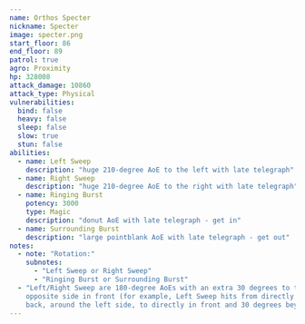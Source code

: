 ```yaml
---
name: Orthos Specter
nickname: Specter
image: specter.png
start_floor: 86
end_floor: 89
patrol: true
agro: Proximity
hp: 328008
attack_damage: 10860
attack_type: Physical
vulnerabilities:
  bind: false
  heavy: false
  sleep: false
  slow: true
  stun: false
abilities:
  - name: Left Sweep
    description: "huge 210-degree AoE to the left with late telegraph"
  - name: Right Sweep
    description: "huge 210-degree AoE to the right with late telegraph"
  - name: Ringing Burst
    potency: 3000
    type: Magic
    description: "donut AoE with late telegraph - get in"
  - name: Surrounding Burst
    description: "large pointblank AoE with late telegraph - get out"
notes:
  - note: "Rotation:"
    subnotes:
      - "Left Sweep or Right Sweep"
      - "Ringing Burst or Surrounding Burst"
  - "Left/Right Sweep are 180-degree AoEs with an extra 30 degrees to the
    opposite side in front (for example, Left Sweep hits from directly in
    back, around the left side, to directly in front and 30 degrees beyond)"
---
```

